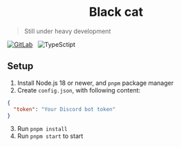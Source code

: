 <div align="center"><h1>Black cat</h1></div>

> Still under heavy development

[![GitLab](https://img.shields.io/badge/GitLab-330F63?style=for-the-badge&logo=gitlab&logoColor=white)](https://gitlab.com/wolf-yuan/blackcat) &nbsp; ![TypeSctipt](https://img.shields.io/badge/TypeScript-007ACC?style=for-the-badge&logo=typescript&logoColor=white)

## Setup

1. Install Node.js 18 or newer, and `pnpm` package manager
2. Create `config.json`, with following content:
  ```json
  {
    "token": "Your Discord bot token"
  }
  ```
3. Run `pnpm install`
4. Run `pnpm start` to start
 
